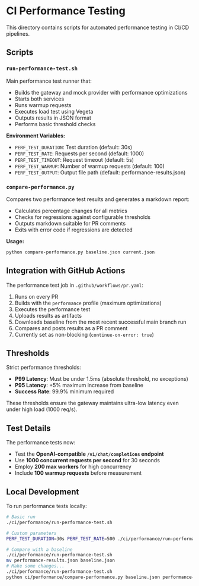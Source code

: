# CI Performance Testing

This directory contains scripts for automated performance testing in CI/CD pipelines.

## Scripts

### `run-performance-test.sh`
Main performance test runner that:
- Builds the gateway and mock provider with performance optimizations
- Starts both services
- Runs warmup requests
- Executes load test using Vegeta
- Outputs results in JSON format
- Performs basic threshold checks

**Environment Variables:**
- `PERF_TEST_DURATION`: Test duration (default: 30s)
- `PERF_TEST_RATE`: Requests per second (default: 1000)
- `PERF_TEST_TIMEOUT`: Request timeout (default: 5s)
- `PERF_TEST_WARMUP`: Number of warmup requests (default: 100)
- `PERF_TEST_OUTPUT`: Output file path (default: performance-results.json)

### `compare-performance.py`
Compares two performance test results and generates a markdown report:
- Calculates percentage changes for all metrics
- Checks for regressions against configurable thresholds
- Outputs markdown suitable for PR comments
- Exits with error code if regressions are detected

**Usage:**
```bash
python compare-performance.py baseline.json current.json
```

## Integration with GitHub Actions

The performance test job in `.github/workflows/pr.yaml`:
1. Runs on every PR
2. Builds with the `performance` profile (maximum optimizations)
3. Executes the performance test
4. Uploads results as artifacts
5. Downloads baseline from the most recent successful main branch run
6. Compares and posts results as a PR comment
7. Currently set as non-blocking (`continue-on-error: true`)

## Thresholds

Strict performance thresholds:
- **P99 Latency**: Must be under 1.5ms (absolute threshold, no exceptions)
- **P95 Latency**: +5% maximum increase from baseline
- **Success Rate**: 99.9% minimum required

These thresholds ensure the gateway maintains ultra-low latency even under high load (1000 req/s).

## Test Details

The performance tests now:
- Test the **OpenAI-compatible `/v1/chat/completions` endpoint**
- Use **1000 concurrent requests per second** for 30 seconds
- Employ **200 max workers** for high concurrency
- Include **100 warmup requests** before measurement

## Local Development

To run performance tests locally:

```bash
# Basic run
./ci/performance/run-performance-test.sh

# Custom parameters
PERF_TEST_DURATION=30s PERF_TEST_RATE=500 ./ci/performance/run-performance-test.sh

# Compare with a baseline
./ci/performance/run-performance-test.sh
mv performance-results.json baseline.json
# Make some changes...
./ci/performance/run-performance-test.sh
python ci/performance/compare-performance.py baseline.json performance-results.json
```